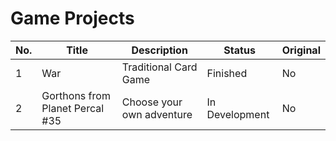 # Game Projects

| No. | Title | Description | Status | Original |
|-----|---------------------------------|---------------------------|----------------|----------|
| 1 | War | Traditional Card Game | Finished | No |
| 2 | Gorthons from Planet Percal #35 | Choose your own adventure | In Development | No |